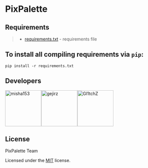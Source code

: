 # PixPalette

## Requirements
> - [requirements.txt](requirements.txt) - requirements file

## To install all compiling requirements via `pip`:

`pip install -r requirements.txt`

## Developers

[<img alt="misha153" src="https://avatars.githubusercontent.com/u/126511114?v=4" width="117">](https://github.com/misha153)[<img alt="gejirz" src="https://avatars.githubusercontent.com/u/102751928?v=4" width="117">](https://github.com/gejirz)[<img alt="Gl1tchZ" src="https://avatars.githubusercontent.com/u/127142627?v=4" width="117">](https://github.com/Gl1tchZ)

## License

PixPalette Team

Licensed under the [MIT](LICENSE.md) license.
